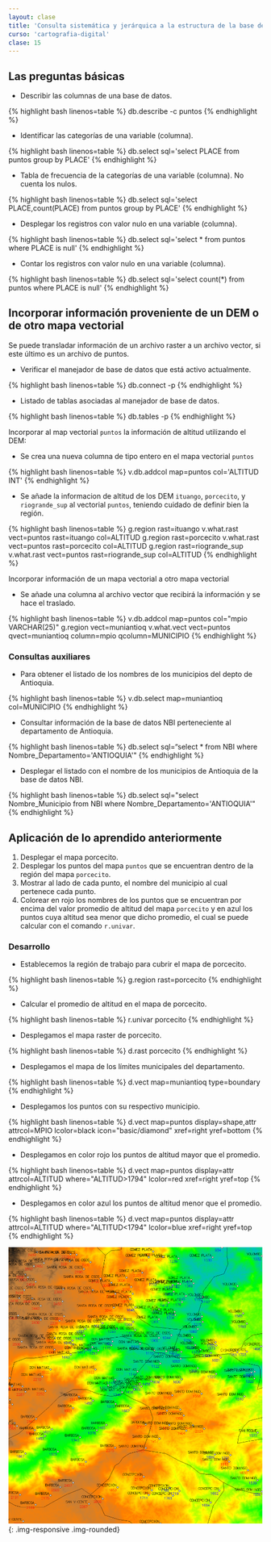```yaml
---
layout: clase
title: 'Consulta sistemática y jerárquica a la estructura de la base de datos de un mapa vectorial'
curso: 'cartografia-digital'
clase: 15
---
```


Las preguntas básicas
---------------------

- Describir las columnas de una base de datos.

{% highlight bash linenos=table %}
db.describe -c puntos
{% endhighlight %}

- Identificar las categorías de una variable (columna).

{% highlight bash linenos=table %}
db.select sql='select PLACE from puntos group by PLACE'
{% endhighlight %}

- Tabla de frecuencia de la categorías de una variable (columna). No cuenta los nulos.

{% highlight bash linenos=table %}
db.select sql='select PLACE,count(PLACE) from puntos group by PLACE'
{% endhighlight %}

- Desplegar los registros con valor nulo en una variable (columna).

{% highlight bash linenos=table %}
db.select sql='select * from puntos where PLACE is null'
{% endhighlight %}

- Contar los registros con valor nulo en una variable (columna).

{% highlight bash linenos=table %}
db.select sql='select count(*) from puntos where PLACE is null'
{% endhighlight %}

Incorporar información proveniente de un DEM o de otro mapa vectorial
---------------------------------------------------------------------

Se puede transladar información de un archivo raster a un archivo vector, si este último es un archivo de puntos.

- Verificar el manejador de base de datos que está activo actualmente.

{% highlight bash linenos=table %}
db.connect -p
{% endhighlight %}

- Listado de tablas asociadas al manejador de base de datos.

{% highlight bash linenos=table %}
db.tables -p
{% endhighlight %}

Incorporar al map vectorial `puntos` la información de altitud utilizando el DEM:

- Se crea una nueva columna de tipo entero en el mapa vectorial `puntos`

{% highlight bash linenos=table %}
v.db.addcol map=puntos col='ALTITUD INT'
{% endhighlight %}

- Se añade la informacion de altitud de los DEM `ituango`, `porcecito`, y `riogrande_sup` al vectorial `puntos`, teniendo cuidado de definir bien la región.

{% highlight bash linenos=table %}
g.region rast=ituango
v.what.rast vect=puntos rast=ituango col=ALTITUD
g.region rast=porcecito
v.what.rast vect=puntos rast=porcecito col=ALTITUD
g.region rast=riogrande_sup
v.what.rast vect=puntos rast=riogrande_sup col=ALTITUD
{% endhighlight %}

Incorporar información de un mapa vectorial a otro mapa vectorial

- Se añade una columna al archivo vector que recibirá la información y se hace el traslado.

{% highlight bash linenos=table %}
v.db.addcol map=puntos col="mpio VARCHAR(25)"
g.region vect=muniantioq
v.what.vect vect=puntos qvect=muniantioq column=mpio qcolumn=MUNICIPIO
{% endhighlight %}

### Consultas auxiliares

- Para obtener el listado de los nombres de los municipios del depto de Antioquia.

{% highlight bash linenos=table %}
v.db.select map=muniantioq col=MUNICIPIO
{% endhighlight %}

- Consultar información de la base de datos NBI perteneciente al departamento de Antioquia.

{% highlight bash linenos=table %}
db.select sql=“select * from NBI where Nombre_Departamento='ANTIOQUIA'"
{% endhighlight %}

- Desplegar el listado con el nombre de los municipios de Antioquia de la base de datos NBI.

{% highlight bash linenos=table %}
db.select sql="select Nombre_Municipio from NBI where Nombre_Departamento='ANTIOQUIA'"
{% endhighlight %}

Aplicación de lo aprendido anteriormente
----------------------------------------

1. Desplegar el mapa porcecito.
2. Desplegar los puntos del mapa `puntos` que se encuentran dentro de la región del mapa `porcecito`.
3. Mostrar al lado de cada punto, el nombre del municipio al cual pertenece cada punto.
4. Colorear en rojo los nombres de los puntos que se encuentran por encima del valor promedio de altitud del mapa `porcecito` y en azul los puntos cuya altitud sea menor que dicho promedio, el cual se puede calcular con el comando `r.univar`.

### Desarrollo

- Establecemos la región de trabajo para cubrir el mapa de porcecito.

{% highlight bash linenos=table %}
g.region rast=porcecito
{% endhighlight %}

- Calcular el promedio de altitud en el mapa de porcecito.

{% highlight bash linenos=table %}
r.univar porcecito
{% endhighlight %}

- Desplegamos el mapa raster de porcecito.

{% highlight bash linenos=table %}
d.rast porcecito
{% endhighlight %}

- Desplegamos el mapa de los límites municipales del departamento.

{% highlight bash linenos=table %}
d.vect map=muniantioq type=boundary
{% endhighlight %}

- Desplegamos los puntos con su respectivo municipio.

{% highlight bash linenos=table %}
d.vect map=puntos display=shape,attr attrcol=MPIO lcolor=black icon="basic/diamond" xref=right yref=bottom
{% endhighlight %}

- Desplegamos en color rojo los puntos de altitud mayor que el promedio.

{% highlight bash linenos=table %}
d.vect map=puntos display=attr attrcol=ALTITUD where="ALTITUD>1794" lcolor=red xref=right yref=top
{% endhighlight %}

- Desplegamos en color azul los puntos de altitud menor que el promedio.

{% highlight bash linenos=table %}
d.vect map=puntos display=attr attrcol=ALTITUD where="ALTITUD<1794" lcolor=blue xref=right yref=top
{% endhighlight %}

![Resultado obtenido](/cartografia-digital/images/desarrollo_aplicacion_vectorial.png){: .img-responsive .img-rounded}
